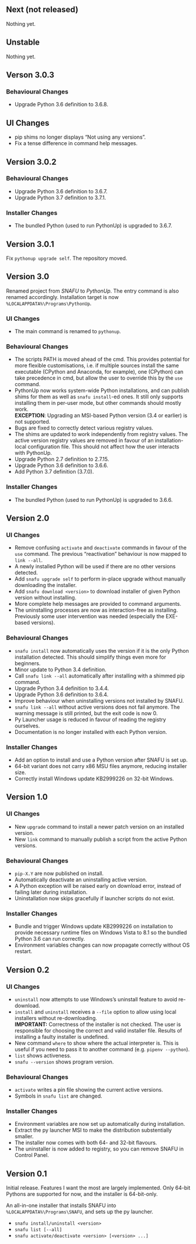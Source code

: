 ## Next (not released)

Nothing yet.


## Unstable

Nothing yet.


## Verson 3.0.3

### Behavioural Changes

* Upgrade Python 3.6 definition to 3.6.8.

## UI Changes

* pip shims no longer displays “Not using any versions”.
* Fix a tense difference in command help messages.


## Version 3.0.2

### Behavioural Changes

* Upgrade Python 3.6 definition to 3.6.7.
* Upgrade Python 3.7 definition to 3.7.1.

### Installer Changes

* The bundled Python (used to run PythonUp) is upgraded to 3.6.7.


## Version 3.0.1

Fix `pythonup upgrade self`. The repository moved.


## Version 3.0

Renamed project from *SNAFU* to *PythonUp*. The entry command is also renamed accordingly. Installation target is now `%LOCALAPPDATA%\Programs\PythonUp`.

### UI Changes

* The main command is renamed to `pythonup`.

### Behavioural Changes

* The scripts PATH is moved ahead of the cmd. This provides potential for more flexible customisations, i.e. if multiple sources install the same executable (CPython and Anaconda, for example), one (CPython) can take precedence in cmd, but allow the user to override this by the `use` command.
* PythonUp now works system-wide Python installations, and can publish shims for them as well as `snafu install`-ed ones. It still only supports installing them in per-user mode, but other commands should mostly work.  
  **EXCEPTION**: Upgrading an MSI-based Python version (3.4 or earlier) is not supported.
* Bugs are fixed to correctly detect various registry values.
* The shims are updated to work independently from registry values. The active version registry values are removed in favour of an installation-local configuration file. This should not affect how the user interacts with PythonUp.
* Upgrade Python 2.7 definition to 2.7.15.
* Upgrade Python 3.6 definition to 3.6.6.
* Add Python 3.7 definition (3.7.0).

### Installer Changes

* The bundled Python (used to run PythonUp) is upgraded to 3.6.6.


## Version 2.0

### UI Changes

* Remove confusing `activate` and `deactivate` commands in favour of the `use` command. The previous “reactivation” behaviour is now mapped to `link --all`.
* A newly installed Python will be used if there are no other versions detected.
* Add `snafu upgrade self` to perform in-place upgrade without manually downloading the installer.
* Add `snafu download <version>` to download installer of given Python version without installing.
* More complete help messages are provided to command arguments.
* The uninstalling processes are now as interaction-free as installing. Previously some user intervention was needed (especially the EXE-based versions).

### Behavioural Changes

* `snafu install` now automatically uses the version if it is the only Python installation detected. This should simplify things even more for beginners.
* Minor update to Python 3.4 definition.
* Call `snafu link --all` automatically after installing with a shimmed pip command.
* Upgrade Python 3.4 definition to 3.4.4.
* Upgrade Python 3.6 definition to 3.6.4.
* Improve behaviour when uninstalling versions not installed by SNAFU.
* `snafu link --all` without active versions does not fail anymore. The warning message is still printed, but the exit code is now 0.
* Py Launcher usage is reduced in favour of reading the registry ourselves.
* Documentation is no longer installed with each Python version.

### Installer Changes

* Add an option to install and use a Python version after SNAFU is set up.
* 64-bit variant does not carry x86 MSU files anymore, reducing installer size.
* Correctly install Windows update KB2999226 on 32-bit Windows.


## Version 1.0

### UI Changes

* New `upgrade` command to install a newer patch version on an installed version.
* New `link` command to manually publish a script from the active Python versions.

### Behavioural Changes

* `pip-X.Y` are now published on install.
* Automatically deactivate an uninstalling active version.
* A Python exception will be raised early on download error, instead of failing later during installation.
* Uninstallation now skips gracefully if launcher scripts do not exist.

### Installer Changes

* Bundle and trigger Windows update KB2999226 on installation to provide necessary runtime files on Windows Vista to 8.1 so the bundled Python 3.6 can run correctly.
* Environment variables changes can now propagate correctly without OS restart.


## Version 0.2

### UI Changes

* `uninstall` now attempts to use Windows’s uninstall feature to avoid re-download.
* `install` and `uninstall` receives a `--file` option to allow using local installers without re-downloading.  
  **IMPORTANT:** Correctness of the installer is not checked. The user is responsible for choosing the correct and valid installer file. Results of installing a faulty installer is undefined.
* New command `where` to show where the actual interpreter is. This is useful if you need to pass it to another command (e.g. `pipenv --python`).
* `list` shows activeness.
* `snafu --version` shows program version.

### Behavioural Changes

* `activate` writes a pin file showing the current active versions.
* Symbols in `snafu list` are changed.

### Installer Changes

* Environment variables are now set up automatically during installation.
* Extract the py launcher MSI to make the distribution substentially smaller.
* The installer now comes with both 64- and 32-bit flavours.
* The uninstaller is now added to registry, so you can remove SNAFU in Control Panel.


## Version 0.1

Initial release. Features I want the most are largely implemented. Only 64-bit Pythons are supported for now, and the installer is 64-bit-only.

An all-in-one installer that installs SNAFU into
`%LOCALAPPDATA%\Programs\SNAFU`, and sets up the py launcher.

* `snafu install/uninstall <version>`
* `snafu list [--all]`
* `snafu activate/deactivate <version> [<version> ...]`
